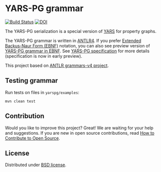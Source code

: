 # YARS-PG grammar

[![Build Status](https://travis-ci.com/lszeremeta/yarspg.svg?branch=master)](https://travis-ci.com/lszeremeta/yarspg)
[![DOI](https://zenodo.org/badge/161351716.svg)](https://zenodo.org/badge/latestdoi/161351716)

The YARS-PG serialization is a special version of [YARS](https://github.com/lszeremeta/yars) for property graphs.

The YARS-PG grammar is written in [ANTLR4](https://github.com/antlr/antlr4). If you prefer [Extended Backus-Naur Form (EBNF)](https://www.w3.org/TR/REC-xml/#sec-notation) notation, you can also see preview version of [YARS-PG grammar in EBNF](https://github.com/lszeremeta/antlr-yarspg/blob/master/other-notations/YARSpg.ebnf). See [YARS-PG specification](https://lszeremeta.github.io/yarspg/index.html) for more details (specification is now in early preview).

This project based on [ANTLR grammars-v4 project](https://github.com/antlr/grammars-v4).

## Testing grammar

Run tests on files in ``yarspg/examples``:

```shell
mvn clean test
```

## Contribution

Would you like to improve this project? Great! We are waiting for your help and suggestions. If you are new in open source contributions, read [How to Contribute to Open Source](https://opensource.guide/how-to-contribute/).

## License

Distributed under [BSD license](https://github.com/lszeremeta/yarspg/blob/master/LICENSE).
